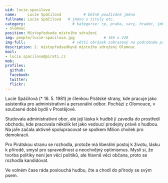 ```yaml
---
uid: lucie.spacilova
name:     Lucie Spáčilová          # běžně používáné jméno
fullname: Lucie Spáčilová   # jméno s tituly etc.
category:                     # kategorie: rp, praha, vary, hradec, jmk, senat
- olomouc
position: Místopředseda místního sdružení
img: people/lucie-spacilova.jpg             # 165 x 220
img-full:                     # větší obrázek zobrazený na podrobném profilu
description: 2. místopředsedkyně místního sdružení Olomouc                # kratký popis, max 160 znaků
mail:
- lucie.spacilova@pirati.cz
mob:         
profiles:
  github:
  facebook:       
  twitter:        
  flickr:       
---
```

Lucie Spáčilová (* 16. 5. 1981) je členkou Pirátské strany, kde pracuje jako asistentka pro administrativní a personální odbor. Pochází z Olomouce, v současné době bydlí v Prostějově. 

Studovala administrativní obor, ale její láska k hudbě ji zavedla do prostředí obchodu, kde pracovala několik let jako vedoucí prodejny právě s hudbou. Na jaře začala aktivně spolupracovat se spolkem Milion chvilek pro demokracii. 

Pro Pirátskou stranu se rozhodla, protože má liberální postoj k životu, lásku k přírodě, smysl pro spravedlnost a neochvějný optimismus. Myslí si, že tvorba politiky není jen věcí politiků, ale hlavně věcí občana, proto se rozhodla kandidovat. 

Ve volném čase ráda poslouchá hudbu, čte a chodí do přírody se svým psem.